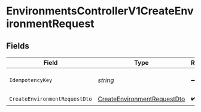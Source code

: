 # EnvironmentsControllerV1CreateEnvironmentRequest


## Fields

| Field                                                                                 | Type                                                                                  | Required                                                                              | Description                                                                           |
| ------------------------------------------------------------------------------------- | ------------------------------------------------------------------------------------- | ------------------------------------------------------------------------------------- | ------------------------------------------------------------------------------------- |
| `IdempotencyKey`                                                                      | *string*                                                                              | :heavy_minus_sign:                                                                    | A header for idempotency purposes                                                     |
| `CreateEnvironmentRequestDto`                                                         | [CreateEnvironmentRequestDto](../../Models/Components/CreateEnvironmentRequestDto.md) | :heavy_check_mark:                                                                    | N/A                                                                                   |
